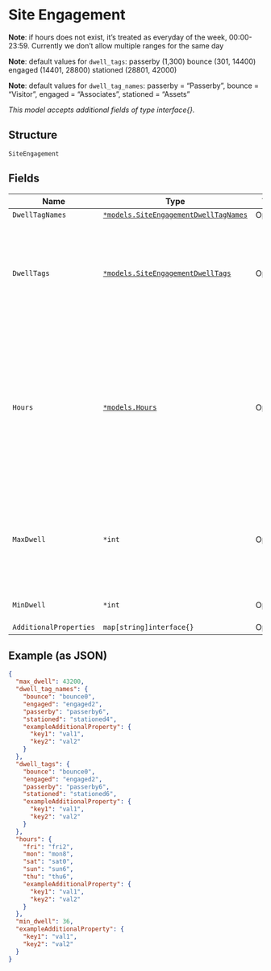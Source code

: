 
# Site Engagement

**Note**: if hours does not exist, it’s treated as everyday of the week, 00:00-23:59. Currently we don’t allow multiple ranges for the same day

**Note**: default values for `dwell_tags`: passerby (1,300) bounce (301, 14400) engaged (14401, 28800) stationed (28801, 42000)

**Note**: default values for `dwell_tag_names`: passerby = “Passerby”, bounce = “Visitor”, engaged = “Associates”, stationed = “Assets”

*This model accepts additional fields of type interface{}.*

## Structure

`SiteEngagement`

## Fields

| Name | Type | Tags | Description |
|  --- | --- | --- | --- |
| `DwellTagNames` | [`*models.SiteEngagementDwellTagNames`](../../doc/models/site-engagement-dwell-tag-names.md) | Optional | - |
| `DwellTags` | [`*models.SiteEngagementDwellTags`](../../doc/models/site-engagement-dwell-tags.md) | Optional | add tags to visits within the duration (in seconds), available tags (passerby, bounce, engaged, stationed) |
| `Hours` | [`*models.Hours`](../../doc/models/hours.md) | Optional | hours of operation filter, the available days (mon, tue, wed, thu, fri, sat, sun).<br><br>**Note**: If the dow is not defined then it\u2019\ s treated as 00:00-23:59. |
| `MaxDwell` | `*int` | Optional | max time, default is 43200(12h), max is 68400 (18h)<br>**Default**: `43200`<br>**Constraints**: `>= 1`, `<= 68400` |
| `MinDwell` | `*int` | Optional | min time<br>**Constraints**: `>= 0` |
| `AdditionalProperties` | `map[string]interface{}` | Optional | - |

## Example (as JSON)

```json
{
  "max_dwell": 43200,
  "dwell_tag_names": {
    "bounce": "bounce0",
    "engaged": "engaged2",
    "passerby": "passerby6",
    "stationed": "stationed4",
    "exampleAdditionalProperty": {
      "key1": "val1",
      "key2": "val2"
    }
  },
  "dwell_tags": {
    "bounce": "bounce0",
    "engaged": "engaged2",
    "passerby": "passerby6",
    "stationed": "stationed6",
    "exampleAdditionalProperty": {
      "key1": "val1",
      "key2": "val2"
    }
  },
  "hours": {
    "fri": "fri2",
    "mon": "mon8",
    "sat": "sat0",
    "sun": "sun6",
    "thu": "thu6",
    "exampleAdditionalProperty": {
      "key1": "val1",
      "key2": "val2"
    }
  },
  "min_dwell": 36,
  "exampleAdditionalProperty": {
    "key1": "val1",
    "key2": "val2"
  }
}
```

